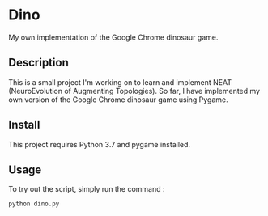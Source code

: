 # Dino
My own implementation of the Google Chrome dinosaur game.

## Description
This is a small project I'm working on to learn and implement NEAT (NeuroEvolution of Augmenting Topologies). So far, I have implemented my own version of the Google Chrome dinosaur game using Pygame.

## Install
This project requires Python 3.7 and pygame installed.

## Usage
To try out the script, simply run the command :
    
    python dino.py
